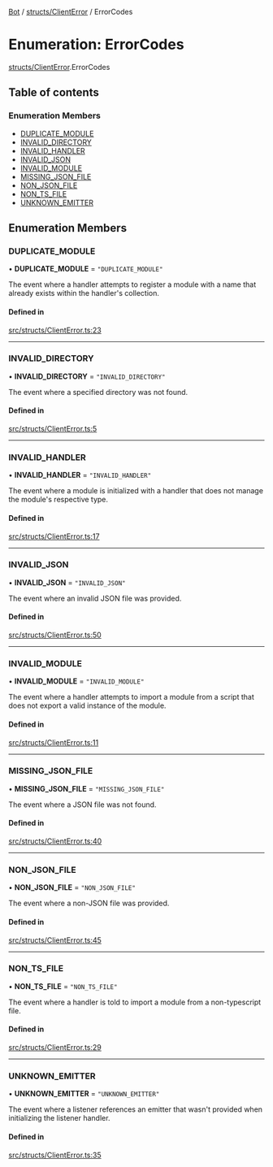 [Bot](../README.md) / [structs/ClientError](../modules/structs_ClientError.md) / ErrorCodes

# Enumeration: ErrorCodes

[structs/ClientError](../modules/structs_ClientError.md).ErrorCodes

## Table of contents

### Enumeration Members

- [DUPLICATE\_MODULE](structs_ClientError.ErrorCodes.md#duplicate_module)
- [INVALID\_DIRECTORY](structs_ClientError.ErrorCodes.md#invalid_directory)
- [INVALID\_HANDLER](structs_ClientError.ErrorCodes.md#invalid_handler)
- [INVALID\_JSON](structs_ClientError.ErrorCodes.md#invalid_json)
- [INVALID\_MODULE](structs_ClientError.ErrorCodes.md#invalid_module)
- [MISSING\_JSON\_FILE](structs_ClientError.ErrorCodes.md#missing_json_file)
- [NON\_JSON\_FILE](structs_ClientError.ErrorCodes.md#non_json_file)
- [NON\_TS\_FILE](structs_ClientError.ErrorCodes.md#non_ts_file)
- [UNKNOWN\_EMITTER](structs_ClientError.ErrorCodes.md#unknown_emitter)

## Enumeration Members

### DUPLICATE\_MODULE

• **DUPLICATE\_MODULE** = ``"DUPLICATE_MODULE"``

The event where a handler attempts to register a module with a name that
already exists within the handler's collection.

#### Defined in

[src/structs/ClientError.ts:23](https://github.com/Norviah/bot/blob/20927fc/src/structs/ClientError.ts#L23)

___

### INVALID\_DIRECTORY

• **INVALID\_DIRECTORY** = ``"INVALID_DIRECTORY"``

The event where a specified directory was not found.

#### Defined in

[src/structs/ClientError.ts:5](https://github.com/Norviah/bot/blob/20927fc/src/structs/ClientError.ts#L5)

___

### INVALID\_HANDLER

• **INVALID\_HANDLER** = ``"INVALID_HANDLER"``

The event where a module is initialized with a handler that does not manage
the module's respective type.

#### Defined in

[src/structs/ClientError.ts:17](https://github.com/Norviah/bot/blob/20927fc/src/structs/ClientError.ts#L17)

___

### INVALID\_JSON

• **INVALID\_JSON** = ``"INVALID_JSON"``

The event where an invalid JSON file was provided.

#### Defined in

[src/structs/ClientError.ts:50](https://github.com/Norviah/bot/blob/20927fc/src/structs/ClientError.ts#L50)

___

### INVALID\_MODULE

• **INVALID\_MODULE** = ``"INVALID_MODULE"``

The event where a handler attempts to import a module from a script that
does not export a valid instance of the module.

#### Defined in

[src/structs/ClientError.ts:11](https://github.com/Norviah/bot/blob/20927fc/src/structs/ClientError.ts#L11)

___

### MISSING\_JSON\_FILE

• **MISSING\_JSON\_FILE** = ``"MISSING_JSON_FILE"``

The event where a JSON file was not found.

#### Defined in

[src/structs/ClientError.ts:40](https://github.com/Norviah/bot/blob/20927fc/src/structs/ClientError.ts#L40)

___

### NON\_JSON\_FILE

• **NON\_JSON\_FILE** = ``"NON_JSON_FILE"``

The event where a non-JSON file was provided.

#### Defined in

[src/structs/ClientError.ts:45](https://github.com/Norviah/bot/blob/20927fc/src/structs/ClientError.ts#L45)

___

### NON\_TS\_FILE

• **NON\_TS\_FILE** = ``"NON_TS_FILE"``

The event where a handler is told to import a module from a non-typescript
file.

#### Defined in

[src/structs/ClientError.ts:29](https://github.com/Norviah/bot/blob/20927fc/src/structs/ClientError.ts#L29)

___

### UNKNOWN\_EMITTER

• **UNKNOWN\_EMITTER** = ``"UNKNOWN_EMITTER"``

The event where a listener references an emitter that wasn't provided when
initializing the listener handler.

#### Defined in

[src/structs/ClientError.ts:35](https://github.com/Norviah/bot/blob/20927fc/src/structs/ClientError.ts#L35)
